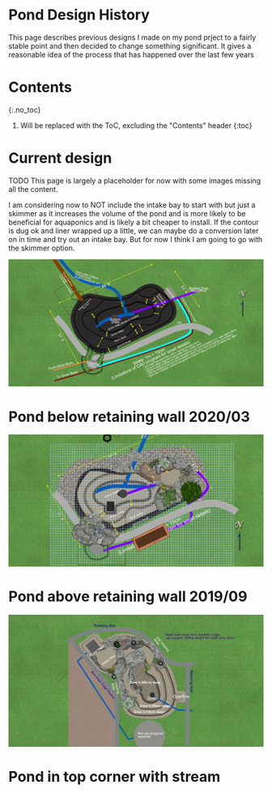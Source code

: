 
# Pond Design History

This page describes previous designs I made on my pond prject to a fairly stable point and then decided to change something significant. It gives a reasonable idea of the process that has happened over the last few years

# Contents
{:.no_toc}

1. Will be replaced with the ToC, excluding the "Contents" header
{:toc}

# Current design

TODO This page is largely a placeholder for now with some images missing all the content.

I am considering now to NOT include the intake bay to start with but just a skimmer as it increases the volume of the pond and is more likely to be beneficial for aquaponics and is likely a bit cheaper to install. If the contour is dug ok and liner wrapped up a little, we can maybe do a conversion later on in time and try out an intake bay. But for now I think I am going to go with the skimmer option.

![version_3/topdown.png](version_3/topdown.png)

# Pond below retaining wall 2020/03

![version_2/topdown.png](version_2/topdown.png)


# Pond above retaining wall 2019/09

![version_1/topdown.png](version_1/topdown.png)

# Pond in top corner with stream

<!-- Global site tag (gtag.js) - Google Analytics -->
<script async src="https://www.googletagmanager.com/gtag/js?id=UA-177071585-1"></script>
<script>
  window.dataLayer = window.dataLayer || [];
  function gtag(){dataLayer.push(arguments);}
  gtag('js', new Date());

  gtag('config', 'UA-177071585-1');
</script>
